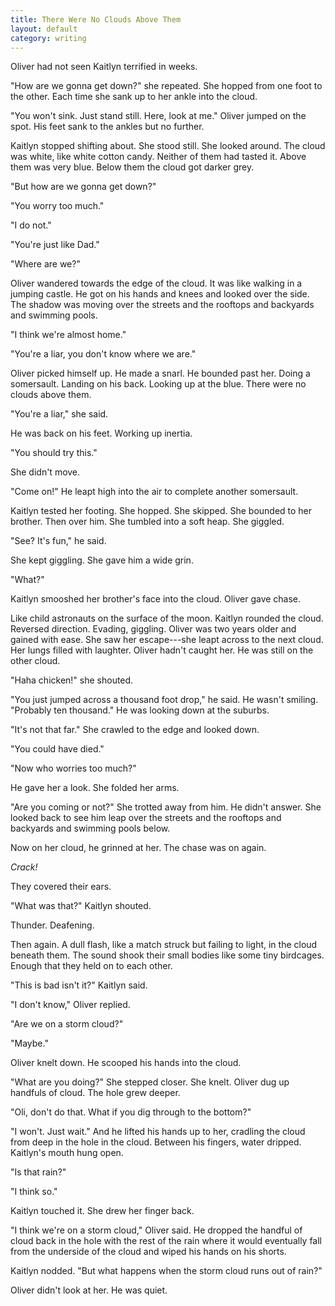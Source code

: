 ```yaml
---
title: There Were No Clouds Above Them
layout: default
category: writing
---
```

Oliver had not seen Kaitlyn terrified in weeks.

"How are we gonna get down?" she repeated. She hopped from one foot to the
other. Each time she sank up to her ankle into the cloud.

"You won't sink. Just stand still. Here, look at me." Oliver jumped on the
spot. His feet sank to the ankles but no further.
<!-- more -->

Kaitlyn stopped shifting about. She stood still. She looked around. The cloud
was white, like white cotton candy. Neither of them had tasted it.  Above them
was very blue. Below them the cloud got darker grey.

"But how are we gonna get down?"

"You worry too much."

"I do not."

"You're just like Dad."

"Where are we?"

Oliver wandered towards the edge of the cloud. It was like walking in a jumping
castle. He got on his hands and knees and looked over the side. The shadow was
moving over the streets and the rooftops and backyards and swimming pools.

"I think we're almost home."

"You're a liar, you don't know where we are."

Oliver picked himself up. He made a snarl. He bounded past her.  Doing a
somersault. Landing on his back. Looking up at the blue. There were no clouds
above them.

"You're a liar," she said.

He was back on his feet. Working up inertia.

"You should try this."

She didn't move.

"Come on!" He leapt high into the air to complete another somersault.

Kaitlyn tested her footing. She hopped. She skipped. She bounded to her
brother. Then over him. She tumbled into a soft heap. She giggled.

"See? It's fun," he said.

She kept giggling. She gave him a wide grin.

"What?"

Kaitlyn smooshed her brother's face into the cloud.  Oliver gave chase.

Like child astronauts on the surface of the moon. Kaitlyn rounded the cloud.
Reversed direction. Evading, giggling. Oliver was two years older and gained
with ease. She saw her escape---she leapt across to the next cloud. Her lungs
filled with laughter.  Oliver hadn't caught her. He was still on the other
cloud.

"Haha chicken!" she shouted.

"You just jumped across a thousand foot drop," he said. He wasn't smiling.
"Probably ten thousand." He was looking down at the suburbs.

"It's not that far." She crawled to the edge and looked down.

"You could have died."

"Now who worries too much?"

He gave her a look. She folded her arms.

"Are you coming or not?" She trotted away from him. He didn't answer. She
looked back to see him leap over the streets and the rooftops and backyards and
swimming pools below.

Now on her cloud, he grinned at her. The chase was on again.

*Crack!*

They covered their ears.

"What was that?" Kaitlyn shouted.

Thunder. Deafening.

Then again. A dull flash, like a match struck but failing to light, in the
cloud beneath them. The sound shook their small bodies like some tiny
birdcages. Enough that they held on to each other.

"This is bad isn't it?" Kaitlyn said.

"I don't know," Oliver replied.

"Are we on a storm cloud?"

"Maybe."

Oliver knelt down. He scooped his hands into the cloud.

"What are you doing?" She stepped closer. She knelt.  Oliver dug up handfuls of
cloud. The hole grew deeper.

"Oli, don't do that. What if you dig through to the bottom?"

"I won't. Just wait." And he lifted his hands up to her, cradling the cloud
from deep in the hole in the cloud.  Between his fingers, water dripped.
Kaitlyn's mouth hung open.

"Is that rain?"

"I think so."

Kaitlyn touched it. She drew her finger back.

"I think we're on a storm cloud," Oliver said. He dropped the handful of cloud
back in the hole with the rest of the rain where it would eventually fall from
the underside of the cloud and wiped his hands on his shorts.

Kaitlyn nodded. "But what happens when the storm cloud runs out of rain?"

Oliver didn't look at her. He was quiet.
